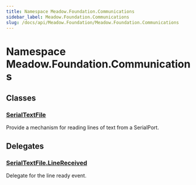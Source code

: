 ```yaml
---
title: Namespace Meadow.Foundation.Communications
sidebar_label: Meadow.Foundation.Communications
slug: /docs/api/Meadow.Foundation/Meadow.Foundation.Communications
---
```

# Namespace Meadow.Foundation.Communications
## Classes
### [SerialTextFile](../Meadow.Foundation.Communications/SerialTextFile)
Provide a mechanism for reading lines of text from a SerialPort.
## Delegates
### [SerialTextFile.LineReceived](../Meadow.Foundation.Communications/SerialTextFile.LineReceived)
Delegate for the line ready event.
